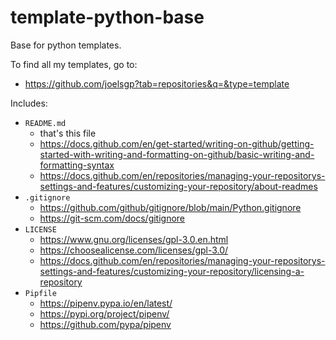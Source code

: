 # template-python-base
Base for python templates.

To find all my templates, go to:
- https://github.com/joelsgp?tab=repositories&q=&type=template

Includes:
- `README.md`
    - that's this file
    - https://docs.github.com/en/get-started/writing-on-github/getting-started-with-writing-and-formatting-on-github/basic-writing-and-formatting-syntax
    - https://docs.github.com/en/repositories/managing-your-repositorys-settings-and-features/customizing-your-repository/about-readmes
- `.gitignore`
    - https://github.com/github/gitignore/blob/main/Python.gitignore
    - https://git-scm.com/docs/gitignore
- `LICENSE`
    - https://www.gnu.org/licenses/gpl-3.0.en.html
    - https://choosealicense.com/licenses/gpl-3.0/
    - https://docs.github.com/en/repositories/managing-your-repositorys-settings-and-features/customizing-your-repository/licensing-a-repository
- `Pipfile`
    - https://pipenv.pypa.io/en/latest/
    - https://pypi.org/project/pipenv/
    - https://github.com/pypa/pipenv
